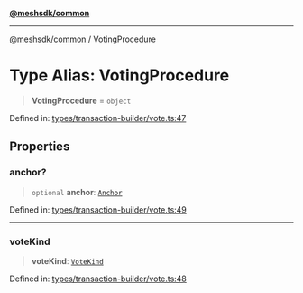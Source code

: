 [**@meshsdk/common**](../README.md)

***

[@meshsdk/common](../globals.md) / VotingProcedure

# Type Alias: VotingProcedure

> **VotingProcedure** = `object`

Defined in: [types/transaction-builder/vote.ts:47](https://github.com/MeshJS/mesh/blob/1abde1553cbd7cf2cf4e40197fc0de9e4a7d0f49/packages/mesh-common/src/types/transaction-builder/vote.ts#L47)

## Properties

### anchor?

> `optional` **anchor**: [`Anchor`](Anchor.md)

Defined in: [types/transaction-builder/vote.ts:49](https://github.com/MeshJS/mesh/blob/1abde1553cbd7cf2cf4e40197fc0de9e4a7d0f49/packages/mesh-common/src/types/transaction-builder/vote.ts#L49)

***

### voteKind

> **voteKind**: [`VoteKind`](VoteKind.md)

Defined in: [types/transaction-builder/vote.ts:48](https://github.com/MeshJS/mesh/blob/1abde1553cbd7cf2cf4e40197fc0de9e4a7d0f49/packages/mesh-common/src/types/transaction-builder/vote.ts#L48)
